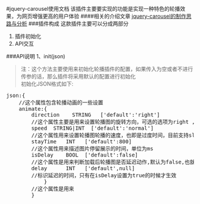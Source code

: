 #jquery-carousel使用文档
该插件主要要实现的功能是实现一种特色的轮播效果，为网页增强更高的用户体验
####相关的介绍文章
[jquery-carousel的制作思路与分析]()
###插件构成
这款插件主要可以分成两部分<br>
1. 插件初始化<br>
2. API交互

###API说明
1、init(json)
>注：这个方法主要使用来初始化轮播插件的配置，如果传入为空或者不进行传参的话，那么插件将采用默认的配置进行初始化<br>
>初始化JSON格式如下:  
<pre>json:{
	//这个属性包含轮播动画的一些设置  
	animate:{
		direction    STRING   ['default':'right']
		//这个属性主要是用来设置轮播图的旋转方向，可选的选项为right ,left 默认选中right
		speed  STRING|INT  ['default':'normal']
		//这个属性用来设置轮播图轮播的速度，也即是过度时间，目前支持slow,normal,fast三种模式
		stayTime   INT   ['default':800]
		//这个属性用来描述图片停留展示的时间，单位为ms
		isDelay    BOOL  ['default':false]
		//这个属性是用来判断加载后轮播图是否延迟动作,默认为false,也就是不开启
		delay	   INT   ['default',null]
		//标识延迟的时间，只有在isDelay设置为true的时候才生效
			}
		//这个属性是用来
		}
</pre>
